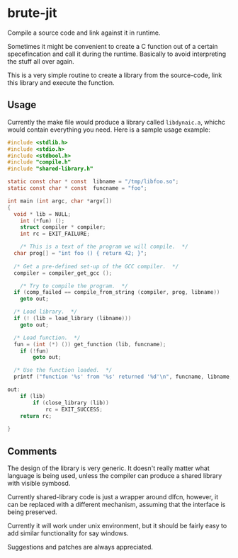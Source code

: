 brute-jit
=========

Compile a source code and link against it in runtime.

Sometimes it might be convenient to create a C function out of a 
certain specefincation and call it during the runtime.  Basically
to avoid interpreting the stuff all over again.

This is a very simple routine to create a library from the source-code,
link this library and execute the function.

Usage
-----

Currently the make file would produce a library called `libdynaic.a`,
whichc would contain everything you need.  Here is a sample usage example:
```C
#include <stdlib.h>
#include <stdio.h>
#include <stdbool.h>
#include "compile.h"
#include "shared-library.h"

static const char * const  libname = "/tmp/libfoo.so";
static const char * const  funcname = "foo";

int main (int argc, char *argv[])
{
  void * lib = NULL;
	int (*fun) ();
	struct compiler * compiler;
	int rc = EXIT_FAILURE;

	/* This is a text of the program we will compile.  */
  char prog[] = "int foo () { return 42; }";
	
  /* Get a pre-defined set-up of the GCC compiler.  */
  compiler = compiler_get_gcc ();

	/* Try to compile the program.  */
  if (comp_failed == compile_from_string (compiler, prog, libname))
	goto out;

  /* Load library.  */
  if (! (lib = load_library (libname)))
	goto out;

  /* Load function.  */
  fun = (int (*) ()) get_function (lib, funcname);
	if (!fun)
		goto out;

  /* Use the function loaded.  */
  printf ("function '%s' from '%s' returned '%d'\n", funcname, libname, fun ());

out:
	if (lib)
		if (close_library (lib))
			rc = EXIT_SUCCESS;
	return rc;
	
}
```

Comments
--------

The design of the library is very generic.  It doesn't really matter what language
is being used, unless the compiler can produce a shared library with visible symbosd.

Currently shared-library code is just a wrapper around dlfcn, however, it can be replaced
with a different mechanism, assuming that the interface is being preserved.

Currently it will work under unix environment, but it should be fairly easy
to add similar functionality for say windows.

Suggestions and patches are always appreciated.
